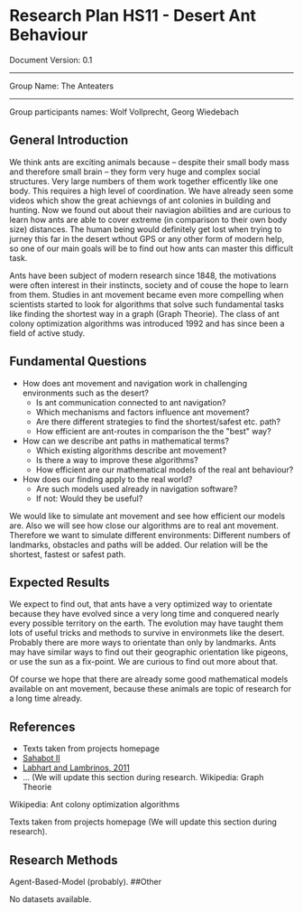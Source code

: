# Research Plan HS11 - Desert Ant Behaviour
Document Version: 0.1
***
Group Name: The Anteaters
***
Group participants names: Wolf Vollprecht, Georg Wiedebach
## General Introduction

We think ants are exciting animals because – despite their small body mass and therefore small brain – they form very huge and complex social structures. Very large numbers of them work together efficently like one body. This requires a high level of coordination. We have already seen some videos which show the great achievngs of ant colonies in building and hunting. Now we found out about their naviagion abilities and are curious to learn how ants are able to cover extreme (in comparison to their own body size) distances. The human being would definitely get lost when trying to jurney this far in the desert wthout GPS or any other form of modern help, so one of our main goals will be to find out how ants can master this difficult task.

Ants have been subject of modern research since 1848, the motivations were often interest in their instincts, society and of couse the hope to learn from them. Studies in ant movement became even more compelling when scientists started to look for algorithms that solve such fundamental tasks like finding the shortest way in a graph (Graph Theorie). The class of ant colony optimization algorithms was introduced 1992 and has since been a field of active study.
## Fundamental Questions

- How does ant movement and navigation work in challenging environments such as the desert?
  - Is ant communication connected to ant navigation?
  - Which mechanisms and factors influence ant movement?
  - Are there different strategies to find the shortest/safest etc. path?
  - How efficient are ant-routes in comparison the the "best" way?
- How can we describe ant paths in mathematical terms?
  - Which existing algorithms describe ant movement?
  - Is there a way to improve these algorithms?
  - How efficient are our mathematical models of the real ant behaviour?
- How does our finding apply to the real world?
  - Are such models used already in navigation software?
  - If not: Would they be useful?

We would like to simulate ant movement and see how efficient our models are. Also we will see how close our algorithms are to real ant movement. Therefore we want to simulate different environments: Different numbers of landmarks, obstacles and paths will be added. Our relation will be the shortest, fastest or safest path.
## Expected Results

We expect to find out, that ants have a very optimized way to orientate because they have evolved since a very long time and conquered nearly every possible territory on the earth. The evolution may have taught them lots of useful tricks and methods to survive in environmets like the desert. Probably there are more ways to orientate than only by landmarks. Ants may have similar ways to find out their geographic orientation like pigeons, or use the sun as a fix-point. We are curious to find out more about that.

Of course we hope that there are already some good mathematical models available on ant movement, because these animals are topic of research for a long time already.
## References 

- Texts taken from projects homepage
- [Sahabot II](http://www.zeit.de/1999/30/199930.ameisenroboter_.xml)
- [Labhart and Lambrinos, 2011](http://www.research-projects.uzh.ch/p1027.htm)
- ... (We will update this section during research.
Wikipedia: Graph Theorie

Wikipedia: Ant colony optimization algorithms

Texts taken from projects homepage (We will update this section during research).
## Research Methods

Agent-Based-Model (probably).
##Other

No datasets available.
